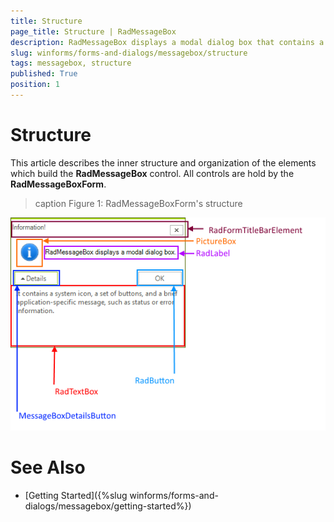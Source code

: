 ```yaml
---
title: Structure
page_title: Structure | RadMessageBox
description: RadMessageBox displays a modal dialog box that contains a system icon, a set of buttons, and a brief application-specific message, such as status or error information.
slug: winforms/forms-and-dialogs/messagebox/structure
tags: messagebox, structure
published: True
position: 1
---
```


# Structure

This article describes the inner structure and organization of the elements which build the __RadMessageBox__ control. All controls are hold by the __RadMessageBoxForm__.
        
>caption Figure 1: RadMessageBoxForm's structure

![forms-and-dialogs-messagebox-structure 001](images/forms-and-dialogs-messagebox-structure001.png)

# See Also

* [Getting Started]({%slug winforms/forms-and-dialogs/messagebox/getting-started%}) 

